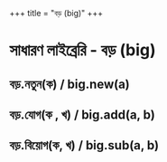 +++
title = "বড় (big)"
+++

# সাধারণ লাইব্রেরি - বড় (big)

## বড়.নতুন(ক) / big.new(a)
## বড়.যোগ(ক , খ) / big.add(a, b)
## বড়.বিয়োগ(ক, খ) / big.sub(a, b)
